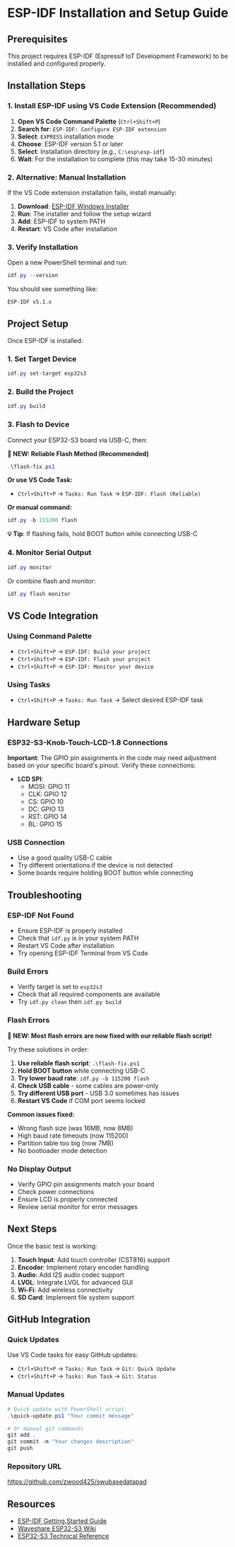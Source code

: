 # ESP-IDF Installation and Setup Guide

## Prerequisites

This project requires ESP-IDF (Espressif IoT Development Framework) to be installed and configured properly.

## Installation Steps

### 1. Install ESP-IDF using VS Code Extension (Recommended)

1. **Open VS Code Command Palette** (`Ctrl+Shift+P`)
2. **Search for**: `ESP-IDF: Configure ESP-IDF extension`
3. **Select**: `EXPRESS` installation mode
4. **Choose**: ESP-IDF version 5.1 or later
5. **Select**: Installation directory (e.g., `C:\esp\esp-idf`)
6. **Wait**: For the installation to complete (this may take 15-30 minutes)

### 2. Alternative: Manual Installation

If the VS Code extension installation fails, install manually:

1. **Download**: [ESP-IDF Windows Installer](https://dl.espressif.com/dl/esp-idf/)
2. **Run**: The installer and follow the setup wizard
3. **Add**: ESP-IDF to system PATH
4. **Restart**: VS Code after installation

### 3. Verify Installation

Open a new PowerShell terminal and run:
```powershell
idf.py --version
```

You should see something like:
```
ESP-IDF v5.1.x
```

## Project Setup

Once ESP-IDF is installed:

### 1. Set Target Device
```powershell
idf.py set-target esp32s3
```

### 2. Build the Project
```powershell
idf.py build
```

### 3. Flash to Device
Connect your ESP32-S3 board via USB-C, then:

**🔧 NEW: Reliable Flash Method (Recommended)**
```powershell
.\flash-fix.ps1
```

**Or use VS Code Task:**
- `Ctrl+Shift+P` → `Tasks: Run Task` → `ESP-IDF: Flash (Reliable)`

**Or manual command:**
```powershell
idf.py -b 115200 flash
```

**💡 Tip**: If flashing fails, hold BOOT button while connecting USB-C

### 4. Monitor Serial Output
```powershell
idf.py monitor
```

Or combine flash and monitor:
```powershell
idf.py flash monitor
```

## VS Code Integration

### Using Command Palette
- `Ctrl+Shift+P` → `ESP-IDF: Build your project`
- `Ctrl+Shift+P` → `ESP-IDF: Flash your project`
- `Ctrl+Shift+P` → `ESP-IDF: Monitor your device`

### Using Tasks
- `Ctrl+Shift+P` → `Tasks: Run Task` → Select desired ESP-IDF task

## Hardware Setup

### ESP32-S3-Knob-Touch-LCD-1.8 Connections

**Important**: The GPIO pin assignments in the code may need adjustment based on your specific board's pinout. Verify these connections:

- **LCD SPI**:
  - MOSI: GPIO 11
  - CLK: GPIO 12
  - CS: GPIO 10
  - DC: GPIO 13
  - RST: GPIO 14
  - BL: GPIO 15

### USB Connection
- Use a good quality USB-C cable
- Try different orientations if the device is not detected
- Some boards require holding BOOT button while connecting

## Troubleshooting

### ESP-IDF Not Found
- Ensure ESP-IDF is properly installed
- Check that `idf.py` is in your system PATH
- Restart VS Code after installation
- Try opening ESP-IDF Terminal from VS Code

### Build Errors
- Verify target is set to `esp32s3`
- Check that all required components are available
- Try `idf.py clean` then `idf.py build`

### Flash Errors
**🔧 NEW: Most flash errors are now fixed with our reliable flash script!**

Try these solutions in order:
1. **Use reliable flash script**: `.\flash-fix.ps1`
2. **Hold BOOT button** while connecting USB-C
3. **Try lower baud rate**: `idf.py -b 115200 flash`
4. **Check USB cable** - some cables are power-only
5. **Try different USB port** - USB 3.0 sometimes has issues
6. **Restart VS Code** if COM port seems locked

**Common issues fixed:**
- Wrong flash size (was 16MB, now 8MB)
- High baud rate timeouts (now 115200)
- Partition table too big (now 7MB)
- No bootloader mode detection

### No Display Output
- Verify GPIO pin assignments match your board
- Check power connections
- Ensure LCD is properly connected
- Review serial monitor for error messages

## Next Steps

Once the basic test is working:

1. **Touch Input**: Add touch controller (CST816) support
2. **Encoder**: Implement rotary encoder handling
3. **Audio**: Add I2S audio codec support
4. **LVGL**: Integrate LVGL for advanced GUI
5. **Wi-Fi**: Add wireless connectivity
6. **SD Card**: Implement file system support

## GitHub Integration

### Quick Updates
Use VS Code tasks for easy GitHub updates:
- `Ctrl+Shift+P` → `Tasks: Run Task` → `Git: Quick Update`
- `Ctrl+Shift+P` → `Tasks: Run Task` → `Git: Status`

### Manual Updates
```powershell
# Quick update with PowerShell script
.\quick-update.ps1 "Your commit message"

# Or manual git commands
git add .
git commit -m "Your changes description"
git push
```

### Repository URL
https://github.com/zwood425/swubasedatapad

## Resources

- [ESP-IDF Getting Started Guide](https://docs.espressif.com/projects/esp-idf/en/latest/esp32s3/get-started/)
- [Waveshare ESP32-S3 Wiki](https://www.waveshare.com/wiki/ESP32-S3-Knob-Touch-LCD-1.8)
- [ESP32-S3 Technical Reference](https://www.espressif.com/sites/default/files/documentation/esp32-s3_technical_reference_manual_en.pdf)
